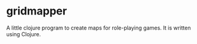 gridmapper
==========

A little clojure program to create maps for role-playing games. It is written using Clojure.